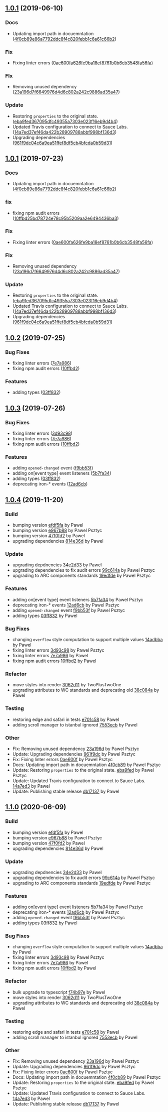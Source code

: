 ## [1.0.1](https://github.com/advanced-rest-client/arc-overlay-mixin/compare/1.0.0...1.0.1) (2019-06-10)


### Docs

* Updating import path in docuemntation ([4f0cb89e86a7792ddc8f4c820febb1c6a61c66b2](https://github.com/advanced-rest-client/arc-overlay-mixin/commit/4f0cb89e86a7792ddc8f4c820febb1c6a61c66b2))

### Fix

* Fixing linter errors ([0ae600fa626fe9ba18ef8761b0b6cb3548fa56fa](https://github.com/advanced-rest-client/arc-overlay-mixin/commit/0ae600fa626fe9ba18ef8761b0b6cb3548fa56fa))

### FIx

* Removing unused dependency ([23a196d7f6649976d4d6c802a242c9886ad35a47](https://github.com/advanced-rest-client/arc-overlay-mixin/commit/23a196d7f6649976d4d6c802a242c9886ad35a47))

### Update

* Restoring `properties` to the original state. ([eba9fed367095dfc49355a7303e023f16eb9d4b4](https://github.com/advanced-rest-client/arc-overlay-mixin/commit/eba9fed367095dfc49355a7303e023f16eb9d4b4))
* Updated Travis configuration to connect to Sauce Labs. ([14a7ed37ef46da422b28909788abbf998bf136d3](https://github.com/advanced-rest-client/arc-overlay-mixin/commit/14a7ed37ef46da422b28909788abbf998bf136d3))
* Upgrading dependencies ([961f9dc04c6a9ea51ffef8df5cb4bfcda0b59d31](https://github.com/advanced-rest-client/arc-overlay-mixin/commit/961f9dc04c6a9ea51ffef8df5cb4bfcda0b59d31))



## [1.0.1](https://github.com/advanced-rest-client/arc-overlay-mixin/compare/1.0.0...1.0.1) (2019-07-23)


### Docs

* Updating import path in docuemntation ([4f0cb89e86a7792ddc8f4c820febb1c6a61c66b2](https://github.com/advanced-rest-client/arc-overlay-mixin/commit/4f0cb89e86a7792ddc8f4c820febb1c6a61c66b2))

### fix

* fixing npm audit errors ([10ffbd25bd78724e78c95b5209aa2e6494436ba3](https://github.com/advanced-rest-client/arc-overlay-mixin/commit/10ffbd25bd78724e78c95b5209aa2e6494436ba3))

### Fix

* Fixing linter errors ([0ae600fa626fe9ba18ef8761b0b6cb3548fa56fa](https://github.com/advanced-rest-client/arc-overlay-mixin/commit/0ae600fa626fe9ba18ef8761b0b6cb3548fa56fa))

### FIx

* Removing unused dependency ([23a196d7f6649976d4d6c802a242c9886ad35a47](https://github.com/advanced-rest-client/arc-overlay-mixin/commit/23a196d7f6649976d4d6c802a242c9886ad35a47))

### Update

* Restoring `properties` to the original state. ([eba9fed367095dfc49355a7303e023f16eb9d4b4](https://github.com/advanced-rest-client/arc-overlay-mixin/commit/eba9fed367095dfc49355a7303e023f16eb9d4b4))
* Updated Travis configuration to connect to Sauce Labs. ([14a7ed37ef46da422b28909788abbf998bf136d3](https://github.com/advanced-rest-client/arc-overlay-mixin/commit/14a7ed37ef46da422b28909788abbf998bf136d3))
* Upgrading dependencies ([961f9dc04c6a9ea51ffef8df5cb4bfcda0b59d31](https://github.com/advanced-rest-client/arc-overlay-mixin/commit/961f9dc04c6a9ea51ffef8df5cb4bfcda0b59d31))



## [1.0.2](https://github.com/advanced-rest-client/arc-overlay-mixin/compare/1.0.0...1.0.2) (2019-07-25)


### Bug Fixes

* fixing linter errors ([7e7a986](https://github.com/advanced-rest-client/arc-overlay-mixin/commit/7e7a986))
* fixing npm audit errors ([10ffbd2](https://github.com/advanced-rest-client/arc-overlay-mixin/commit/10ffbd2))


### Features

* adding types ([03ff832](https://github.com/advanced-rest-client/arc-overlay-mixin/commit/03ff832))



## [1.0.3](https://github.com/advanced-rest-client/arc-overlay-mixin/compare/1.0.0...1.0.3) (2019-07-26)


### Bug Fixes

* fixing linter errors ([3d93c98](https://github.com/advanced-rest-client/arc-overlay-mixin/commit/3d93c98))
* fixing linter errors ([7e7a986](https://github.com/advanced-rest-client/arc-overlay-mixin/commit/7e7a986))
* fixing npm audit errors ([10ffbd2](https://github.com/advanced-rest-client/arc-overlay-mixin/commit/10ffbd2))


### Features

* adding `opened-changed` event ([f9bb53f](https://github.com/advanced-rest-client/arc-overlay-mixin/commit/f9bb53f))
* adding on[event type] event listeners ([5b7fa34](https://github.com/advanced-rest-client/arc-overlay-mixin/commit/5b7fa34))
* adding types ([03ff832](https://github.com/advanced-rest-client/arc-overlay-mixin/commit/03ff832))
* deprecating iron-* events ([12ad6cb](https://github.com/advanced-rest-client/arc-overlay-mixin/commit/12ad6cb))



<a name="1.0.4"></a>
## [1.0.4](https://github.com/advanced-rest-client/arc-overlay-mixin/compare/1.0.2...1.0.4) (2019-11-20)

### Build

* bumping version [efdf5fa](https://github.com/advanced-rest-client/arc-overlay-mixin/commit/efdf5fadf3899e4a4bc3eb2fd5650c7e10103c2a) by Pawel
* bumping version [e967b88](https://github.com/advanced-rest-client/arc-overlay-mixin/commit/e967b883223130b121a4c6cff850acf03a66d543) by Pawel Psztyc
* bumping version [47f0fd2](https://github.com/advanced-rest-client/arc-overlay-mixin/commit/47f0fd23ade4cd4b185404fba49baa8ff5302ffe) by Pawel
* upgrading dependencies [814e36d](https://github.com/advanced-rest-client/arc-overlay-mixin/commit/814e36d1f9270565db9d21a6fadc1f49985991b2) by Pawel


### Update

* upgrading depdnencies [34e2d33](https://github.com/advanced-rest-client/arc-overlay-mixin/commit/34e2d331e70c868fbf7483a97ce221642cbcccac) by Pawel
* upgrading dependencies to fix audit errors [99c614a](https://github.com/advanced-rest-client/arc-overlay-mixin/commit/99c614adc27a0c545f6f30c1572cb4019271b49b) by Pawel Psztyc
* upgrading to ARC components standards [19edfde](https://github.com/advanced-rest-client/arc-overlay-mixin/commit/19edfde7f61f4c403c0b5c307cf94b68e0db6dc0) by Pawel Psztyc


### Features

* adding on[event type] event listeners [5b7fa34](https://github.com/advanced-rest-client/arc-overlay-mixin/commit/5b7fa3427297d8db1252f43b526f0ee45288004e) by Pawel Psztyc
* deprecating iron-* events [12ad6cb](https://github.com/advanced-rest-client/arc-overlay-mixin/commit/12ad6cb974e97891ccd0314200ca68caafe85441) by Pawel Psztyc
* adding `opened-changed` event [f9bb53f](https://github.com/advanced-rest-client/arc-overlay-mixin/commit/f9bb53f9148eece8e2fb2a5866bcf922b6d212fd) by Pawel Psztyc
* adding types [03ff832](https://github.com/advanced-rest-client/arc-overlay-mixin/commit/03ff8324c0276fdaab42b1af3d9e6f28a4460580) by Pawel


### Bug Fixes

* changing `overflow` style computation to support multiple values [14adbba](https://github.com/advanced-rest-client/arc-overlay-mixin/commit/14adbba2039325d446efd0bf597b6e6b0ceb7ed6) by Pawel
* fixing linter errors [3d93c98](https://github.com/advanced-rest-client/arc-overlay-mixin/commit/3d93c98dfdf22ef60547d3186aaec8f035ecca6c) by Pawel Psztyc
* fixing linter errors [7e7a986](https://github.com/advanced-rest-client/arc-overlay-mixin/commit/7e7a986092c46d18442ce94db6d9b7ae63ca584f) by Pawel
* fixing npm audit errors [10ffbd2](https://github.com/advanced-rest-client/arc-overlay-mixin/commit/10ffbd25bd78724e78c95b5209aa2e6494436ba3) by Pawel


### Refactor

* move styles into render [3062d11](https://github.com/advanced-rest-client/arc-overlay-mixin/commit/3062d11c25791dcd5bb105916089cb1562cc401d) by TwoPlusTwoOne
* upgrading attributes to WC standards and deprecating old [38c084a](https://github.com/advanced-rest-client/arc-overlay-mixin/commit/38c084ac3841cbad29dc013b149b58c9f89f3ddb) by Pawel


### Testing

* restoring edge and safari in tests [e701c58](https://github.com/advanced-rest-client/arc-overlay-mixin/commit/e701c586efce2f309a4824d0a3e2034a5342f89a) by Pawel
* adding scroll manager to istanbul ignored [7553ecb](https://github.com/advanced-rest-client/arc-overlay-mixin/commit/7553ecb806e9a773409425cda1f06d191320ee01) by Pawel


### Other

* FIx: Removing unused dependency
 [23a196d](https://github.com/advanced-rest-client/arc-overlay-mixin/commit/23a196d7f6649976d4d6c802a242c9886ad35a47) by Pawel Psztyc
* Update: Upgrading dependencies
 [961f9dc](https://github.com/advanced-rest-client/arc-overlay-mixin/commit/961f9dc04c6a9ea51ffef8df5cb4bfcda0b59d31) by Pawel Psztyc
* Fix: Fixing linter errors
 [0ae600f](https://github.com/advanced-rest-client/arc-overlay-mixin/commit/0ae600fa626fe9ba18ef8761b0b6cb3548fa56fa) by Pawel Psztyc
* Docs: Updating import path in docuemntation
 [4f0cb89](https://github.com/advanced-rest-client/arc-overlay-mixin/commit/4f0cb89e86a7792ddc8f4c820febb1c6a61c66b2) by Pawel Psztyc
* Update: Restoring `properties` to the original state.
 [eba9fed](https://github.com/advanced-rest-client/arc-overlay-mixin/commit/eba9fed367095dfc49355a7303e023f16eb9d4b4) by Pawel Psztyc
* Update: Updated Travis configuration to connect to Sauce Labs.
 [14a7ed3](https://github.com/advanced-rest-client/arc-overlay-mixin/commit/14a7ed37ef46da422b28909788abbf998bf136d3) by Pawel
* Update: Publishing stable release
 [db17137](https://github.com/advanced-rest-client/arc-overlay-mixin/commit/db17137a97c53714921f530abefc1f86161b1e58) by Pawel


<a name="1.1.0"></a>
## [1.1.0](https://github.com/advanced-rest-client/arc-overlay-mixin/compare/1.0.3...1.1.0) (2020-06-09)

### Build

* bumping version [efdf5fa](https://github.com/advanced-rest-client/arc-overlay-mixin/commit/efdf5fadf3899e4a4bc3eb2fd5650c7e10103c2a) by Pawel
* bumping version [e967b88](https://github.com/advanced-rest-client/arc-overlay-mixin/commit/e967b883223130b121a4c6cff850acf03a66d543) by Pawel Psztyc
* bumping version [47f0fd2](https://github.com/advanced-rest-client/arc-overlay-mixin/commit/47f0fd23ade4cd4b185404fba49baa8ff5302ffe) by Pawel
* upgrading dependencies [814e36d](https://github.com/advanced-rest-client/arc-overlay-mixin/commit/814e36d1f9270565db9d21a6fadc1f49985991b2) by Pawel


### Update

* upgrading depdnencies [34e2d33](https://github.com/advanced-rest-client/arc-overlay-mixin/commit/34e2d331e70c868fbf7483a97ce221642cbcccac) by Pawel
* upgrading dependencies to fix audit errors [99c614a](https://github.com/advanced-rest-client/arc-overlay-mixin/commit/99c614adc27a0c545f6f30c1572cb4019271b49b) by Pawel Psztyc
* upgrading to ARC components standards [19edfde](https://github.com/advanced-rest-client/arc-overlay-mixin/commit/19edfde7f61f4c403c0b5c307cf94b68e0db6dc0) by Pawel Psztyc


### Features

* adding on[event type] event listeners [5b7fa34](https://github.com/advanced-rest-client/arc-overlay-mixin/commit/5b7fa3427297d8db1252f43b526f0ee45288004e) by Pawel Psztyc
* deprecating iron-* events [12ad6cb](https://github.com/advanced-rest-client/arc-overlay-mixin/commit/12ad6cb974e97891ccd0314200ca68caafe85441) by Pawel Psztyc
* adding `opened-changed` event [f9bb53f](https://github.com/advanced-rest-client/arc-overlay-mixin/commit/f9bb53f9148eece8e2fb2a5866bcf922b6d212fd) by Pawel Psztyc
* adding types [03ff832](https://github.com/advanced-rest-client/arc-overlay-mixin/commit/03ff8324c0276fdaab42b1af3d9e6f28a4460580) by Pawel


### Bug Fixes

* changing `overflow` style computation to support multiple values [14adbba](https://github.com/advanced-rest-client/arc-overlay-mixin/commit/14adbba2039325d446efd0bf597b6e6b0ceb7ed6) by Pawel
* fixing linter errors [3d93c98](https://github.com/advanced-rest-client/arc-overlay-mixin/commit/3d93c98dfdf22ef60547d3186aaec8f035ecca6c) by Pawel Psztyc
* fixing linter errors [7e7a986](https://github.com/advanced-rest-client/arc-overlay-mixin/commit/7e7a986092c46d18442ce94db6d9b7ae63ca584f) by Pawel
* fixing npm audit errors [10ffbd2](https://github.com/advanced-rest-client/arc-overlay-mixin/commit/10ffbd25bd78724e78c95b5209aa2e6494436ba3) by Pawel


### Refactor

* bulk upgrade to typescript [f74b97e](https://github.com/advanced-rest-client/arc-overlay-mixin/commit/f74b97ec40308f661c1ef52c04819e2302ad05a9) by Pawel
* move styles into render [3062d11](https://github.com/advanced-rest-client/arc-overlay-mixin/commit/3062d11c25791dcd5bb105916089cb1562cc401d) by TwoPlusTwoOne
* upgrading attributes to WC standards and deprecating old [38c084a](https://github.com/advanced-rest-client/arc-overlay-mixin/commit/38c084ac3841cbad29dc013b149b58c9f89f3ddb) by Pawel


### Testing

* restoring edge and safari in tests [e701c58](https://github.com/advanced-rest-client/arc-overlay-mixin/commit/e701c586efce2f309a4824d0a3e2034a5342f89a) by Pawel
* adding scroll manager to istanbul ignored [7553ecb](https://github.com/advanced-rest-client/arc-overlay-mixin/commit/7553ecb806e9a773409425cda1f06d191320ee01) by Pawel


### Other

* FIx: Removing unused dependency
 [23a196d](https://github.com/advanced-rest-client/arc-overlay-mixin/commit/23a196d7f6649976d4d6c802a242c9886ad35a47) by Pawel Psztyc
* Update: Upgrading dependencies
 [961f9dc](https://github.com/advanced-rest-client/arc-overlay-mixin/commit/961f9dc04c6a9ea51ffef8df5cb4bfcda0b59d31) by Pawel Psztyc
* Fix: Fixing linter errors
 [0ae600f](https://github.com/advanced-rest-client/arc-overlay-mixin/commit/0ae600fa626fe9ba18ef8761b0b6cb3548fa56fa) by Pawel Psztyc
* Docs: Updating import path in docuemntation
 [4f0cb89](https://github.com/advanced-rest-client/arc-overlay-mixin/commit/4f0cb89e86a7792ddc8f4c820febb1c6a61c66b2) by Pawel Psztyc
* Update: Restoring `properties` to the original state.
 [eba9fed](https://github.com/advanced-rest-client/arc-overlay-mixin/commit/eba9fed367095dfc49355a7303e023f16eb9d4b4) by Pawel Psztyc
* Update: Updated Travis configuration to connect to Sauce Labs.
 [14a7ed3](https://github.com/advanced-rest-client/arc-overlay-mixin/commit/14a7ed37ef46da422b28909788abbf998bf136d3) by Pawel
* Update: Publishing stable release
 [db17137](https://github.com/advanced-rest-client/arc-overlay-mixin/commit/db17137a97c53714921f530abefc1f86161b1e58) by Pawel


